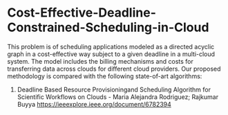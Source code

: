 # Cost-Effective-Deadline-Constrained-Scheduling-in-Cloud

This problem is of scheduling applications modeled as a directed acyclic graph in a cost-effective way subject to a given deadline in a multi-cloud system. The model
includes the billing mechanisms and costs for transferring data across clouds for different cloud providers. Our proposed methodology is compared with the following state-of-art algorithms:
1) Deadline Based Resource Provisioningand Scheduling Algorithm for Scientific Workflows on Clouds - Maria Alejandra Rodriguez; Rajkumar Buyya https://ieeexplore.ieee.org/document/6782394
